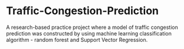 # Traffic-Congestion-Prediction
A research-based practice project where a model of traffic congestion prediction was constructed by using machine learning classification algorithm - random forest and Support Vector Regression.
